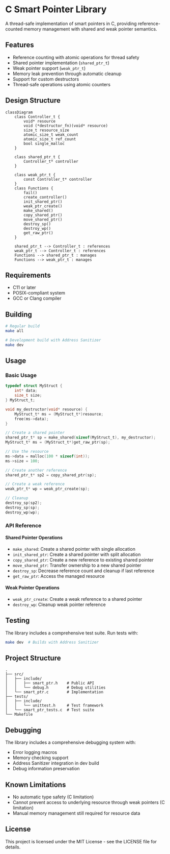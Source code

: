 # C Smart Pointer Library

A thread-safe implementation of smart pointers in C, providing reference-counted memory management with shared and weak pointer semantics.

## Features

- Reference counting with atomic operations for thread safety
- Shared pointer implementation (`shared_ptr_t`)
- Weak pointer support (`weak_ptr_t`)
- Memory leak prevention through automatic cleanup
- Support for custom destructors
- Thread-safe operations using atomic counters

## Design Structure

```mermaid
classDiagram
    class Controller_t {
        void* resource
        void (*destructor_fn)(void* resource)        
        size_t resource_size
        atomic_size_t weak_count
        atomic_size_t ref_count
        bool single_malloc
    }
    
    class shared_ptr_t {
        Controller_t* controller
    }
    
    class weak_ptr_t {
        const Controller_t* controller
    }
    class Functions {
        fail()
        create_controller()
        init_shared_ptr()
        weak_ptr_create()
        make_shared()
        copy_shared_ptr()
        move_shared_ptr()
        destroy_sp()
        destroy_wp()
        get_raw_ptr()
    }
    
    shared_ptr_t --> Controller_t : references
    weak_ptr_t --> Controller_t : references
    Functions --> shared_ptr_t : manages
    Functions --> weak_ptr_t : manages
```

## Requirements

- C11 or later
- POSIX-compliant system
- GCC or Clang compiler

## Building

```bash
# Regular build
make all

# Development build with Address Sanitizer
make dev
```

## Usage

### Basic Usage

```c
typedef struct MyStruct {
    int* data;
    size_t size;
} MyStruct_t;

void my_destructor(void* resource) {
    MyStruct_t* ms = (MyStruct_t*)resource;
    free(ms->data);
}

// Create a shared pointer
shared_ptr_t* sp = make_shared(sizeof(MyStruct_t), my_destructor);
MyStruct_t* ms = (MyStruct_t*)get_raw_ptr(sp);

// Use the resource
ms->data = malloc(100 * sizeof(int));
ms->size = 100;

// Create another reference
shared_ptr_t* sp2 = copy_shared_ptr(sp);

// Create a weak reference
weak_ptr_t* wp = weak_ptr_create(sp);

// Cleanup
destroy_sp(sp2);
destroy_sp(sp);
destroy_wp(wp);
```

### API Reference

#### Shared Pointer Operations
- `make_shared`: Create a shared pointer with single allocation
- `init_shared_ptr`: Create a shared pointer with split allocation
- `copy_shared_ptr`: Create a new reference to existing shared pointer
- `move_shared_ptr`: Transfer ownership to a new shared pointer
- `destroy_sp`: Decrease reference count and cleanup if last reference
- `get_raw_ptr`: Access the managed resource

#### Weak Pointer Operations
- `weak_ptr_create`: Create a weak reference to a shared pointer
- `destroy_wp`: Cleanup weak pointer reference

## Testing

The library includes a comprehensive test suite. Run tests with:

```bash
make dev  # Builds with Address Sanitizer
```

## Project Structure

```
.
├── src/
│   ├── include/
│   │   ├── smart_ptr.h    # Public API
│   │   └── debug.h        # Debug utilities
│   └── smart_ptr.c        # Implementation
├── tests/
│   ├── include/
│   │   └── unittest.h     # Test framework
│   └── smart_ptr_tests.c  # Test suite
└── Makefile
```

## Debugging

The library includes a comprehensive debugging system with:
- Error logging macros
- Memory checking support
- Address Sanitizer integration in dev build
- Debug information preservation

## Known Limitations

- No automatic type safety (C limitation)
- Cannot prevent access to underlying resource through weak pointers (C limitation)
- Manual memory management still required for resource data

## License

This project is licensed under the MIT License - see the LICENSE file for details.
